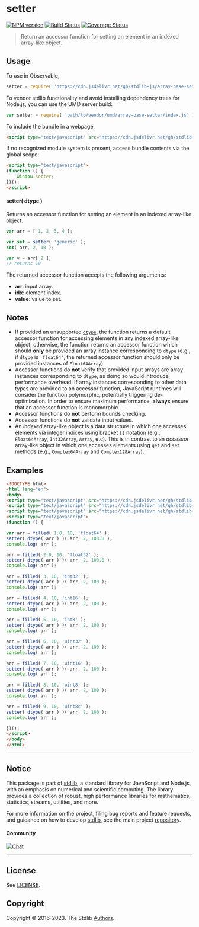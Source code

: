<!--

@license Apache-2.0

Copyright (c) 2022 The Stdlib Authors.

Licensed under the Apache License, Version 2.0 (the "License");
you may not use this file except in compliance with the License.
You may obtain a copy of the License at

   http://www.apache.org/licenses/LICENSE-2.0

Unless required by applicable law or agreed to in writing, software
distributed under the License is distributed on an "AS IS" BASIS,
WITHOUT WARRANTIES OR CONDITIONS OF ANY KIND, either express or implied.
See the License for the specific language governing permissions and
limitations under the License.

-->

# setter

[![NPM version][npm-image]][npm-url] [![Build Status][test-image]][test-url] [![Coverage Status][coverage-image]][coverage-url] <!-- [![dependencies][dependencies-image]][dependencies-url] -->

> Return an accessor function for setting an element in an indexed array-like object.

<!-- Section to include introductory text. Make sure to keep an empty line after the intro `section` element and another before the `/section` close. -->

<section class="intro">

</section>

<!-- /.intro -->

<!-- Package usage documentation. -->



<section class="usage">

## Usage

To use in Observable,

```javascript
setter = require( 'https://cdn.jsdelivr.net/gh/stdlib-js/array-base-setter@umd/browser.js' )
```

To vendor stdlib functionality and avoid installing dependency trees for Node.js, you can use the UMD server build:

```javascript
var setter = require( 'path/to/vendor/umd/array-base-setter/index.js' )
```

To include the bundle in a webpage,

```html
<script type="text/javascript" src="https://cdn.jsdelivr.net/gh/stdlib-js/array-base-setter@umd/browser.js"></script>
```

If no recognized module system is present, access bundle contents via the global scope:

```html
<script type="text/javascript">
(function () {
    window.setter;
})();
</script>
```

#### setter( dtype )

Returns an accessor function for setting an element in an indexed array-like object.

```javascript
var arr = [ 1, 2, 3, 4 ];

var set = setter( 'generic' );
set( arr, 2, 10 );

var v = arr[ 2 ];
// returns 10
```

The returned accessor function accepts the following arguments:

-   **arr**: input array.
-   **idx**: element index.
-   **value**: value to set.

</section>

<!-- /.usage -->

<!-- Package usage notes. Make sure to keep an empty line after the `section` element and another before the `/section` close. -->

<section class="notes">

## Notes

-   If provided an unsupported [`dtype`][@stdlib/array/dtypes], the function returns a default accessor function for accessing elements in any indexed array-like object; otherwise, the function returns an accessor function which should **only** be provided an array instance corresponding to `dtype` (e.g., if `dtype` is `'float64'`, the returned accessor function should only be provided instances of `Float64Array`).
-   Accessor functions do **not** verify that provided input arrays are array instances corresponding to `dtype`, as doing so would introduce performance overhead. If array instances corresponding to other data types are provided to an accessor function, JavaScript runtimes will consider the function polymorphic, potentially triggering de-optimization. In order to ensure maximum performance, **always** ensure that an accessor function is monomorphic.
-   Accessor functions do **not** perform bounds checking.
-   Accessor functions do **not** validate input values.
-   An _indexed_ array-like object is a data structure in which one accesses elements via integer indices using bracket `[]` notation (e.g., `Float64Array`, `Int32Array`, `Array`, etc). This is in contrast to an _accessor_ array-like object in which one accesses elements using `get` and `set` methods (e.g., `Complex64Array` and `Complex128Array`).

</section>

<!-- /.notes -->

<!-- Package usage examples. -->

<section class="examples">

## Examples

<!-- eslint no-undef: "error" -->

```html
<!DOCTYPE html>
<html lang="en">
<body>
<script type="text/javascript" src="https://cdn.jsdelivr.net/gh/stdlib-js/array-filled@umd/browser.js"></script>
<script type="text/javascript" src="https://cdn.jsdelivr.net/gh/stdlib-js/array-dtype@umd/browser.js"></script>
<script type="text/javascript" src="https://cdn.jsdelivr.net/gh/stdlib-js/array-base-setter@umd/browser.js"></script>
<script type="text/javascript">
(function () {

var arr = filled( 1.0, 10, 'float64' );
setter( dtype( arr ) )( arr, 2, 100.0 );
console.log( arr );

arr = filled( 2.0, 10, 'float32' );
setter( dtype( arr ) )( arr, 2, 100.0 );
console.log( arr );

arr = filled( 3, 10, 'int32' );
setter( dtype( arr ) )( arr, 2, 100 );
console.log( arr );

arr = filled( 4, 10, 'int16' );
setter( dtype( arr ) )( arr, 2, 100 );
console.log( arr );

arr = filled( 5, 10, 'int8' );
setter( dtype( arr ) )( arr, 2, 100 );
console.log( arr );

arr = filled( 6, 10, 'uint32' );
setter( dtype( arr ) )( arr, 2, 100 );
console.log( arr );

arr = filled( 7, 10, 'uint16' );
setter( dtype( arr ) )( arr, 2, 100 );
console.log( arr );

arr = filled( 8, 10, 'uint8' );
setter( dtype( arr ) )( arr, 2, 100 );
console.log( arr );

arr = filled( 9, 10, 'uint8c' );
setter( dtype( arr ) )( arr, 2, 100 );
console.log( arr );

})();
</script>
</body>
</html>
```

</section>

<!-- /.examples -->

<!-- Section to include cited references. If references are included, add a horizontal rule *before* the section. Make sure to keep an empty line after the `section` element and another before the `/section` close. -->

<section class="references">

</section>

<!-- /.references -->

<!-- Section for related `stdlib` packages. Do not manually edit this section, as it is automatically populated. -->

<section class="related">

</section>

<!-- /.related -->

<!-- Section for all links. Make sure to keep an empty line after the `section` element and another before the `/section` close. -->


<section class="main-repo" >

* * *

## Notice

This package is part of [stdlib][stdlib], a standard library for JavaScript and Node.js, with an emphasis on numerical and scientific computing. The library provides a collection of robust, high performance libraries for mathematics, statistics, streams, utilities, and more.

For more information on the project, filing bug reports and feature requests, and guidance on how to develop [stdlib][stdlib], see the main project [repository][stdlib].

#### Community

[![Chat][chat-image]][chat-url]

---

## License

See [LICENSE][stdlib-license].


## Copyright

Copyright &copy; 2016-2023. The Stdlib [Authors][stdlib-authors].

</section>

<!-- /.stdlib -->

<!-- Section for all links. Make sure to keep an empty line after the `section` element and another before the `/section` close. -->

<section class="links">

[npm-image]: http://img.shields.io/npm/v/@stdlib/array-base-setter.svg
[npm-url]: https://npmjs.org/package/@stdlib/array-base-setter

[test-image]: https://github.com/stdlib-js/array-base-setter/actions/workflows/test.yml/badge.svg?branch=v0.0.1
[test-url]: https://github.com/stdlib-js/array-base-setter/actions/workflows/test.yml?query=branch:v0.0.1

[coverage-image]: https://img.shields.io/codecov/c/github/stdlib-js/array-base-setter/main.svg
[coverage-url]: https://codecov.io/github/stdlib-js/array-base-setter?branch=main

<!--

[dependencies-image]: https://img.shields.io/david/stdlib-js/array-base-setter.svg
[dependencies-url]: https://david-dm.org/stdlib-js/array-base-setter/main

-->

[chat-image]: https://img.shields.io/gitter/room/stdlib-js/stdlib.svg
[chat-url]: https://gitter.im/stdlib-js/stdlib/

[stdlib]: https://github.com/stdlib-js/stdlib

[stdlib-authors]: https://github.com/stdlib-js/stdlib/graphs/contributors

[umd]: https://github.com/umdjs/umd
[es-module]: https://developer.mozilla.org/en-US/docs/Web/JavaScript/Guide/Modules

[deno-url]: https://github.com/stdlib-js/array-base-setter/tree/deno
[umd-url]: https://github.com/stdlib-js/array-base-setter/tree/umd
[esm-url]: https://github.com/stdlib-js/array-base-setter/tree/esm
[branches-url]: https://github.com/stdlib-js/array-base-setter/blob/main/branches.md

[stdlib-license]: https://raw.githubusercontent.com/stdlib-js/array-base-setter/main/LICENSE

[@stdlib/array/dtypes]: https://github.com/stdlib-js/stdlib/tree/umd

</section>

<!-- /.links -->
